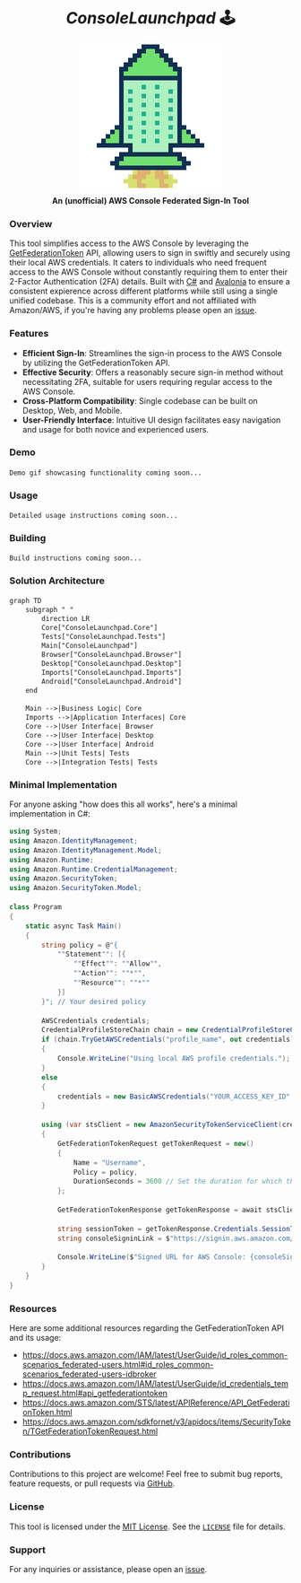<h1 align="center"><strong><em>ConsoleLaunchpad</em> 🕹️</strong></h1>
<a href="https://github.com/dylanlangston/consolelaunchpad/" title="ConsoleLaunchpad 🕹️">
  <p align="center">
    <img src="./icon.png" alt="ConsoleLaunchpad 🕹️" align="center"></img>
  </p>
</a>
<p align="center">
  <strong>An (unofficial) AWS Console Federated Sign-In Tool</strong>
</p>


### Overview
This tool simplifies access to the AWS Console by leveraging the [GetFederationToken](https://docs.aws.amazon.com/STS/latest/APIReference/API_GetFederationToken.html) API, allowing users to sign in swiftly and securely using their local AWS credentials. It caters to individuals who need frequent access to the AWS Console without constantly requiring them to enter their 2-Factor Authentication (2FA) details. Built with [C#](https://learn.microsoft.com/en-us/dotnet/csharp/) and [Avalonia](https://www.avaloniaui.net/) to ensure a consistent expierence across different platforms while still using a single unified codebase. This is a community effort and not affiliated with Amazon/AWS, if you're having any problems please open an [issue](#support).

### Features
- **Efficient Sign-In**: Streamlines the sign-in process to the AWS Console by utilizing the GetFederationToken API.
- **Effective Security**: Offers a reasonably secure sign-in method without necessitating 2FA, suitable for users requiring regular access to the AWS Console.
- **Cross-Platform Compatibility**: Single codebase can be built on Desktop, Web, and Mobile.
- **User-Friendly Interface**: Intuitive UI design facilitates easy navigation and usage for both novice and experienced users.

### Demo
`Demo gif showcasing functionality coming soon...`

### Usage
`Detailed usage instructions coming soon...`

### Building
`Build instructions coming soon...`

### Solution Architecture
```mermaid
graph TD
    subgraph " "
        direction LR
        Core["ConsoleLaunchpad.Core"]
        Tests["ConsoleLaunchpad.Tests"]
        Main["ConsoleLaunchpad"]
        Browser["ConsoleLaunchpad.Browser"]
        Desktop["ConsoleLaunchpad.Desktop"]
        Imports["ConsoleLaunchpad.Imports"]
        Android["ConsoleLaunchpad.Android"]
    end

    Main -->|Business Logic| Core
    Imports -->|Application Interfaces| Core
    Core -->|User Interface| Browser
    Core -->|User Interface| Desktop
    Core -->|User Interface| Android
    Main -->|Unit Tests| Tests
    Core -->|Integration Tests| Tests
```

### Minimal Implementation
For anyone asking "how does this all works", here's a minimal implementation in C#:
```csharp
using System;
using Amazon.IdentityManagement;
using Amazon.IdentityManagement.Model;
using Amazon.Runtime;
using Amazon.Runtime.CredentialManagement;
using Amazon.SecurityToken;
using Amazon.SecurityToken.Model;

class Program
{
    static async Task Main()
    {
        string policy = @"{
            ""Statement"": [{
                ""Effect"": ""Allow"",
                ""Action"": ""*"",
                ""Resource"": ""*""
            }]
        }"; // Your desired policy

        AWSCredentials credentials;
        CredentialProfileStoreChain chain = new CredentialProfileStoreChain();
        if (chain.TryGetAWSCredentials("profile_name", out credentials)) // Your AWS profile name
        {
            Console.WriteLine("Using local AWS profile credentials.");
        }
        else
        {
            credentials = new BasicAWSCredentials("YOUR_ACCESS_KEY_ID", "YOUR_SECRET_ACCESS_KEY"); // Your AWS credentials
        }

        using (var stsClient = new AmazonSecurityTokenServiceClient(credentials, Amazon.RegionEndpoint.USEast1)) // Replace the region if desired
        {
            GetFederationTokenRequest getTokenRequest = new()
            {
                Name = "Username",
                Policy = policy,
                DurationSeconds = 3600 // Set the duration for which the temporary credentials are valid
            };

            GetFederationTokenResponse getTokenResponse = await stsClient.GetFederationTokenAsync(getTokenRequest);

            string sessionToken = getTokenResponse.Credentials.SessionToken;
            string consoleSigninLink = $"https://signin.aws.amazon.com/federation?Action=login&Issuer=ExampleCorp&Destination=https%3A%2F%2Fconsole.aws.amazon.com%2F&SigninToken={Uri.EscapeDataString(sessionToken)}";

            Console.WriteLine($"Signed URL for AWS Console: {consoleSigninLink}");
        }
    }
}
```

### Resources
Here are some additional resources regarding the GetFederationToken API and its usage:
- https://docs.aws.amazon.com/IAM/latest/UserGuide/id_roles_common-scenarios_federated-users.html#id_roles_common-scenarios_federated-users-idbroker
- https://docs.aws.amazon.com/IAM/latest/UserGuide/id_credentials_temp_request.html#api_getfederationtoken
- https://docs.aws.amazon.com/STS/latest/APIReference/API_GetFederationToken.html
- https://docs.aws.amazon.com/sdkfornet/v3/apidocs/items/SecurityToken/TGetFederationTokenRequest.html

### Contributions
Contributions to this project are welcome! Feel free to submit bug reports, feature requests, or pull requests via [GitHub](https://github.com/dylanlangston/consolelaunchpad).

### License
This tool is licensed under the [MIT License](https://opensource.org/licenses/MIT). See the [`LICENSE`](https://github.com/dylanlangston/consolelaunchpad/blob/main/LICENSE) file for details.

### Support
For any inquiries or assistance, please open an [issue](https://github.com/dylanlangston/consolelaunchpad/issues/new/choose).
